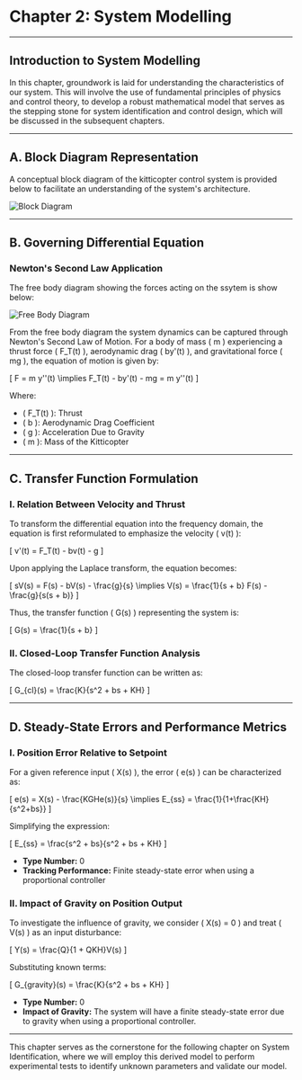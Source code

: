 # Chapter 2: System Modelling
---

## Introduction to System Modelling
In this chapter, groundwork is laid for understanding the characteristics of our system. This will involve the  use of fundamental principles of physics and control theory, to develop a robust mathematical model that serves as the stepping stone for system identification and control design, which will be discussed in the subsequent chapters.

---

## A. Block Diagram Representation
A conceptual block diagram of the kitticopter control system is provided below to facilitate an understanding of the system's architecture.

![Block Diagram](https://imgur.com/ePqALS7.jpg)

---

## B. Governing Differential Equation
### Newton's Second Law Application
The free body diagram showing the forces acting on the ssytem is show below:

![Free Body Diagram](https://imgur.com/Rnn5I1T.jpg)

From the free body diagram the system dynamics can be captured through Newton's Second Law of Motion. For a body of mass \( m \) experiencing a thrust force \( F_T(t) \), aerodynamic drag \( by'(t) \), and gravitational force \( mg \), the equation of motion is given by:

\[
F = m y''(t) \implies F_T(t) - by'(t) - mg = m y''(t)
\]

Where:
- \( F_T(t) \): Thrust
- \( b \): Aerodynamic Drag Coefficient
- \( g \): Acceleration Due to Gravity
- \( m \): Mass of the Kitticopter

---

## C. Transfer Function Formulation
### I. Relation Between Velocity and Thrust

To transform the differential equation into the frequency domain, the equation is first reformulated to emphasize the velocity \( v(t) \):

\[
v'(t) = F_T(t) - bv(t) - g
\]

Upon applying the Laplace transform, the equation becomes:

\[
sV(s) = F(s) - bV(s) - \frac{g}{s} \implies V(s) = \frac{1}{s + b} F(s) - \frac{g}{s(s + b)}
\]

Thus, the transfer function \( G(s) \) representing the system is:

\[
G(s) = \frac{1}{s + b}
\]

### II. Closed-Loop Transfer Function Analysis

The closed-loop transfer function can be written as:

\[
G_{cl}(s) = \frac{K}{s^2 + bs + KH}
\]

---

## D. Steady-State Errors and Performance Metrics
### I. Position Error Relative to Setpoint

For a given reference input \( X(s) \), the error \( e(s) \) can be characterized as:

\[
e(s) = X(s) - \frac{KGHe(s)}{s} \implies E_{ss} = \frac{1}{1+\frac{KH}{s^2+bs}}
\]

Simplifying the expression:

\[
E_{ss} = \frac{s^2 + bs}{s^2 + bs + KH}
\]

- **Type Number:** 0  
- **Tracking Performance:** Finite steady-state error when using a proportional controller

### II. Impact of Gravity on Position Output

To investigate the influence of gravity, we consider \( X(s) = 0 \) and treat \( V(s) \) as an input disturbance:

\[
Y(s) = \frac{Q}{1 + QKH}V(s)
\]

Substituting known terms:

\[
G_{gravity}(s) = \frac{K}{s^2 + bs + KH}
\]

- **Type Number:** 0  
- **Impact of Gravity:** The system will have a finite steady-state error due to gravity when using a proportional controller.

---

This chapter serves as the cornerstone for the following chapter on System Identification, where we will employ this derived model to perform experimental tests to identify unknown parameters and validate our model.